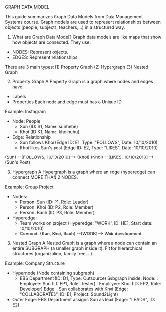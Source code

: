 GRAPH DATA MODEL

This guide summarizes Graph Data Models from Data Management Systems course. Graph models are used to represent relationships between objects (people, subjects, teachers,...) in a structured way.

1. What are Graph Data Model?
Graph data models are like maps that show how objects are connected. They use:
- NODES: Represent objects.
- EDGES: Represent relationships.

There are 3 main types:
(1) Property Graph
(2) Hypergraph
(3) Nested Graph

2. Property Graph
A Property Graph is a graph where nodes and edges have:
- Labels
- Properties
Each node and edge must has a Unique ID

Example: Instagram
- Node: People
    + Sun (ID: S1, Name: sunhehe)
    + Khoi (ID K1, Name: khoihuhu)
- Edge: Relationship
    + Sun follows Khoi (Edge ID: E1, Type: "FOLLOWS", Date: 10/10/2010)
    + Khoi likes Sun's post (Edge ID: E2, Type: "LIKES", Date: 10/10/2010)

(Sun) --[FOLLOWS, 10/10/2010]--> (Khoi)
(Khoi) --[LIKES, 10/10/2010]--> (Sun's Post)

3. Hypergraph
A Hypergraph is a graph where an edge (hyperedge) can connect MORE THAN  2 NODES.

Example: Group Project 
- Nodes:
    + Person: Sun (ID: P1, Role: Leader)
    + Person: Khoi (ID: P2, Role: Member)
    + Person: Bach (ID: P3, Role: Member)
-  Hyperedge:
    + Team works on project (Hyperedge: "WORK", ID: HE1, Start date: 10/10/2010)
    + Connect: {Sun, Khoi, Bach} --[WORK]--> Web development

3. Nested Graph
A Nested Graph is a graph where a node can contain an entire SUBGRAPH (a smaller graph inside it). Fit for hierarchical structures (organization, family tree,...).

Example: Company Structure
- Hypernode (Node containing subgraph)
    + EBS Department (ID: D1, Type: Outsource)
        Subgraph inside:
        Node:
            . Employee: Sun (ID: EP1, Role: Tester)
            . Employee: Khoi (ID: EP2, Role: Developer)
        Edge:
            . Sun collaborates with Khoi (Edge: "COLLABORATES", ID: E1, Project: Sound2Light)
- Outer Edge:
    EBS Department assigns Sun as lead (Edge: "LEADS", ID: E2)


